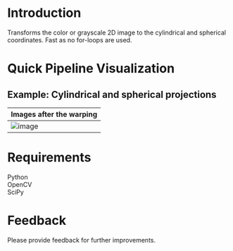 # Introduction
Transforms the color or grayscale 2D image to the cylindrical and spherical coordinates. Fast as no for-loops are used.

# Quick Pipeline Visualization
## Example: Cylindrical and spherical projections
| Images after the warping |
| ------------- |
| ![image](https://github.com/preethamam/Image-Cylindrical-Spherical-Projections-Python/assets/28588878/4aacf5ae-38cd-461d-b278-a216dfea5c67) |

# Requirements
Python  <br />
OpenCV  <br />
SciPy

# Feedback
Please provide feedback for further improvements.
